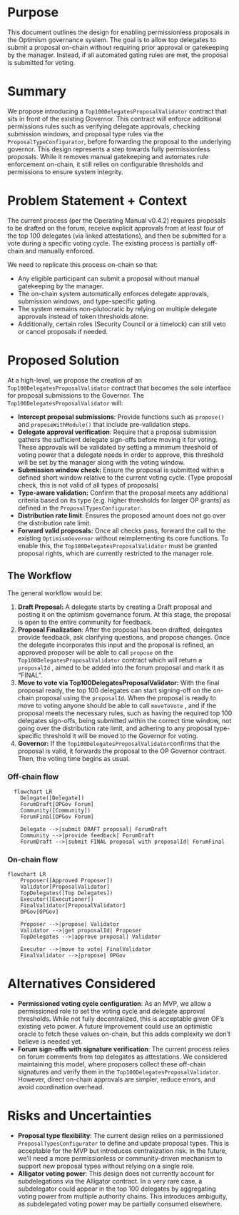 # Purpose

This document outlines the design for enabling permissionless proposals in the Optimism governance system. The goal is to allow top delegates to submit a proposal on-chain without requiring prior approval or gatekeeping by the manager. Instead, if all automated gating rules are met, the proposal is submitted for voting.

# Summary

We propose introducing a `Top100DelegatesProposalValidator` contract that sits in front of the existing Governor. This contract will enforce additional permissions rules such as verifying delegate approvals, checking submission windows, and proposal type rules via the `ProposalTypeConfigurator`, before forwarding the proposal to the underlying governor. 
This design represents a step towards fully permissionless proposals. While it removes manual gatekeeping and automates rule enforcement on-chain, it still relies on configurable thresholds and permissions to ensure system integrity.

# Problem Statement + Context

The current process (per the Operating Manual v0.4.2) requires proposals to be drafted on the forum, receive explicit approvals from at least four of the top 100 delegates (via linked attestations), and then be submitted for a vote during a specific voting cycle. The existing process is partially off-chain and manually enforced.

We need to replicate this process on-chain so that:

- Any eligible participant can submit a proposal without manual gatekeeping by the manager.
- The on-chain system automatically enforces delegate approvals, submission windows, and type-specific gating.
- The system remains non-plutocratic by relying on multiple delegate approvals instead of token thresholds alone.
- Additionally, certain roles (Security Council or a timelock) can still veto or cancel proposals if needed.

# Proposed Solution

At a high-level, we propose the creation of an `Top100DelegatesProposalValidator` contract that becomes the sole interface for proposal submissions to the Governor. The `Top100DelegatesProposalValidator` will:

- **Intercept proposal submissions**: Provide functions such as `propose()` and `proposeWithModule()` that include pre-validation steps.
- **Delegate approval verification**: Require that a proposal submission gathers the sufficient delegate sign-offs before moving it for voting. These approvals will be validated by setting a minimum threshold of voting power that a delegate needs in order to approve, this threshold will be set by the manager along with the voting window.
- **Submission window check:** Ensure the proposal is submitted within a defined short window relative to the current voting cycle. (Type proposal check, this is not valid of all types of proposals)
- **Type-aware validation:** Confirm that the proposal meets any additional criteria based on its type (e.g. higher thresholds for larger OP grants) as defined in the `ProposalTypesConfigurator`.
- **Distribution rate limit**: Ensures the proposed amount does not go over the distribution rate limit.
- **Forward valid proposals:** Once all checks pass, forward the call to the existing `OptimismGovernor` without reimplementing its core functions. To enable this, the `Top100DelegatesProposalValidator` must be granted proposal rights, which are currently restricted to the manager role.

## The Workflow

The general workflow would be:

1. **Draft Proposal:** A delegate starts by creating a Draft proposal and posting it on the optimism governance forum. At this stage, the proposal is open to the entire community for feedback. 
2. **Proposal Finalization**: After the proposal has been drafted, delegates provide feedback, ask clarifying questions, and propose changes. Once the delegate incorporates this input and the proposal is refined, an approved proposer will be able to call `propose` on the `Top100DelegatesProposalValidator` contract which will return a `proposalId` , aimed to be added into the forum proposal and mark it as “FINAL”.
3. **Move to vote via Top100DelegatesProposalValidator:** With the final proposal ready, the top 100 delegates can start signing-off on the on-chain proposal using the `proposalId`. When the proposal is ready to move to voting anyone should be able to call `moveToVote` , and if the proposal meets the necessary rules, such as having the required top 100 delegates sign-offs, being submitted within the correct time window, not going over the distribution rate limit, and adhering to any proposal type-specific threshold it will be moved to the Governor for voting.
4. **Governor:** If the `Top100DelegatesProposalValidator`confirms that the proposal is valid, it forwards the proposal to the OP Governor contract. Then, the voting time begins as usual.

### Off-chain flow
```mermaid
  flowchart LR
    Delegate([Delegate])
    ForumDraft[OPGov Forum]
    Community([Community])
    ForumFinal[OPGov Forum]

    Delegate -->|submit DRAFT proposal| ForumDraft
    Community -->|provide feedback| ForumDraft
    ForumDraft -->|submit FINAL proposal with proposalId| ForumFinal
```

### On-chain flow
```mermaid
flowchart LR
    Proposer([Approved Proposer])
    Validator[ProposalValidator]
    TopDelegates([Top Delegates])
    Executor([Executioner])
    FinalValidator[ProposalValidator]
    OPGov[OPGov]

    Proposer -->|propose| Validator
    Validator -->|get proposalId| Proposer
    TopDelegates -->|approve proposal| Validator

    Executor -->|move to vote| FinalValidator
    FinalValidator -->|propose| OPGov
```

# Alternatives Considered

- **Permissioned voting cycle configuration**: As an MVP, we allow a permissioned role to set the voting cycle and delegate approval thresholds. While not fully decentralized, this is acceptable given OF’s existing veto power. A future improvement could use an optimistic oracle to fetch these values on-chain, but this adds complexity we don’t believe is needed yet.
- **Forum sign-offs with signature verification**: The current process relies on forum comments from top delegates as attestations. We considered maintaining this model, where proposers collect these off-chain signatures and verify them in the `Top100DelegatesProposalValidator`. However, direct on-chain approvals are simpler, reduce errors, and avoid coordination overhead.

# Risks and Uncertainties

- **Proposal type flexibility**: The current design relies on a permissioned `ProposalTypesConfigurator` to define and update proposal types. This is acceptable for the MVP but introduces centralization risk. In the future, we’ll need a more permissionless or community-driven mechanism to support new proposal types without relying on a single role.
- **Alligator voting power**: This design does not currently account for subdelegations via the Alligator contract. In a very rare case, a subdelegator could appear in the top 100 delegates by aggregating voting power from multiple authority chains. This introduces ambiguity, as subdelegated voting power may be partially consumed elsewhere.